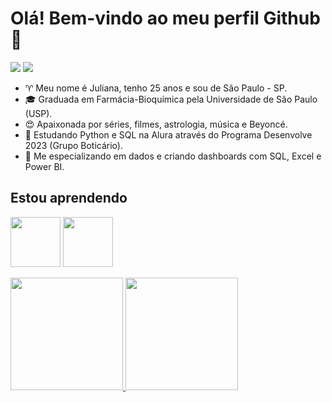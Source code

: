 # Olá! Bem-vindo ao meu perfil Github 👋

<div>
<a href="https://www.linkedin.com/in/juliana-rodrigues-da-conceicao/" target="_blank"><img src="https://img.shields.io/badge/-LinkedIn-%230077B5?style=for-the-badge&logo=linkedin&logoColor=white" target="_blank"></a> 
<a href = "mailto:juliana.rodrigues.conceicao@alumni.usp.br"><img src="https://img.shields.io/badge/Gmail-D14836?style=for-the-badge&logo=gmail&logoColor=white" target="_blank"></a>
</div>

- ♈ Meu nome é Juliana, tenho 25 anos e sou de São Paulo - SP.
- 🎓 Graduada em Farmácia-Bioquímica pela Universidade de São Paulo (USP).
- 😍 Apaixonada por séries, filmes, astrologia, música e Beyoncé. 
- 🌱 Estudando Python e SQL na Alura através do Programa Desenvolve 2023 (Grupo Boticário).
- 🧠 Me especializando em dados e criando dashboards com SQL, Excel e Power BI.

## Estou aprendendo

<img src="https://cdn.jsdelivr.net/gh/devicons/devicon/icons/python/python-original.svg" width="80" height="80"/> <img src="https://cdn.jsdelivr.net/gh/devicons/devicon/icons/microsoftsqlserver/microsoftsqlserver-plain-wordmark.svg" width="80" height="80"/>

<div>
<a href="https://github.com/jurodriguesc">
<img height="180em" src="https://github-readme-stats.vercel.app/api/top-langs/?username=jurodriguesc&layout=compact&langs_count=7&theme=dracula"/>
<img height="180em" src="https://github-readme-stats.vercel.app/api?username=jurodriguesc&show_icons=true&theme=dracula&include_all_commits=true&count_private=true"/>
</div>

            
          
